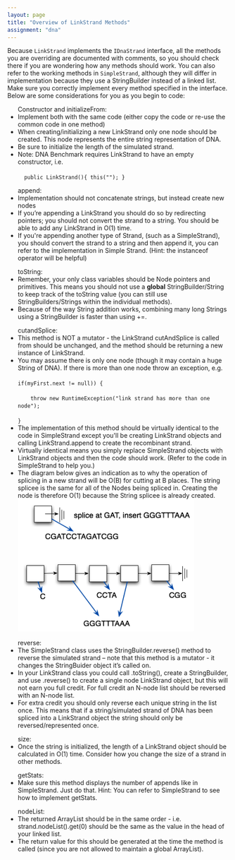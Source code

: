 ```yaml
---
layout: page
title: "Overview of LinkStrand Methods"
assignment: "dna"
---
```

<p>
Because <code>LinkStrand</code> implements the <code>IDnaStrand</code> interface, all the methods you are overriding are documented with comments, so you should check there if you are wondering how any methods should work. You can also refer to the working methods in <code>SimpleStrand</code>, although they will differ in implementation because they use a StringBuilder instead of a linked list. Make sure you correctly implement every method specified in the interface. Below are some considerations for you as you begin to code:
</p>

<ul> 
Constructor and initializeFrom:
<li>Implement both with the same code (either copy the code or re-use the common code in one method)</li>
<li>When creating/initializing a new LinkStrand only one node should be created. This node represents the entire string representation of DNA.</li>
<li>Be sure to initialize the length of the simulated strand.</li>
<li> Note: DNA Benchmark requires LinkStrand to have an empty constructor, i.e. <br> <code> 
  public LinkStrand(){ this(""); }</code></li>
</ul>

<ul> 
append:
<li>Implementation should not concatenate strings, but instead create new nodes</li>
<li>If you’re appending a LinkStrand you should do so by redirecting pointers; you should not convert the strand to a string. You should be able to add any LinkStrand in O(1) time.</li>
<li>If you're appending another type of Strand, (such as a SimpleStrand), you should convert the strand to a string and then append it, you can refer to the implementation in Simple Strand. (Hint: the instanceof operator will be helpful)</li>
</ul>

<ul>
toString:
<li>Remember, your only class variables should be Node pointers and primitives. This means you should not use a <b>global</b> StringBuilder/String to keep track of the toString value (you can still use StringBuilders/Strings within the individual methods). </li>
<li>Because of the way String addition works, combining many long Strings using a StringBuilder is faster than using +=.   </li>
</ul>

<ul>
cutandSplice:
<li> This method is NOT a mutator - the LinkStrand cutAndSplice is called from should be unchanged, and the method should be returning a new instance of LinkStrand. </li>
<li> You may assume there is only one node (though it may contain a huge String of DNA). If there is more than one node throw an exception, e.g.<br>
<code>
if(myFirst.next != null)) { <br>
	throw new RuntimeException("link strand has more than one node"); <br>
} </code> </li>
<li> The implementation of this method should be virtually identical to the code in SimpleStrand except you'll be creating LinkStrand objects and calling LinkStrand.append to create the recombinant strand.</li>
<li>Virtually identical means you simply replace SimpleStrand objects with LinkStrand objects and then the code should work. (Refer to the code in SimpleStrand to help you.)</li>
<li> The diagram below gives an indication as to why the operation of splicing in a new strand will be O(B) for cutting at B places. The string splicee is the same for all of the Nodes being spliced in. Creating the node is therefore O(1) because the String splicee is already created.</li>
<img src="img/link-splice-memory.png" alt="Splice" style="width:400px;height:300px"> 
</ul>

<ul>
reverse: 
<li> The SimpleStrand class uses the StringBuilder.reverse() method to reverse the simulated strand – note that this method is a mutator - it changes the StringBuider object it’s called on. </li> 
<li> In your LinkStrand class you could call .toString(), create a StringBuilder, and use .reverse() to create a single node LinkStrand object, but this will not earn you full credit. For full credit an N-node list should be reversed with an N-node list. </li>
<li> For extra credit you should only reverse each unique string in the list once. This means that if a string/simulated strand of DNA has been spliced into a LinkStrand object the string should only be reversed/represented once. </li>
</ul>

<ul>
size:
<li> Once the string is initialized, the length of a LinkStrand object should be calculated in O(1) time. Consider how you change the size of a strand in other methods. </li>
</ul>

<ul>
getStats:
<li> Make sure this method displays the number of appends like in SimpleStrand. Just do that. Hint: You can refer to SimpleStrand to see how to implement getStats.</li>
</ul>

<ul>
nodeList:
<li>The returned ArrayList should be in the same order - i.e. strand.nodeList().get(0) should be the same as the value in the head of your linked list.</li>
<li>The return value for this should be generated at the time the method is called (since you are not allowed to maintain a global ArrayList).</li>
</ul>
